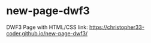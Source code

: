 # new-page-dwf3
DWF3 Page with HTML/CSS 
link: https://christopher33-coder.github.io/new-page-dwf3/
